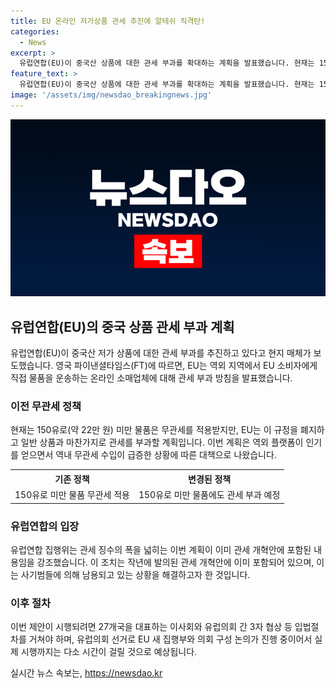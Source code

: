 ```yaml
---
title: EU 온라인 저가상품 관세 추진에 알테쉬 직격탄!
categories:
  - News
excerpt: >
  유럽연합(EU)이 중국산 상품에 대한 관세 부과를 확대하는 계획을 발표했습니다. 현재는 150유로 이하 상품은 무관세지만, 이 규정을 폐지하고 모든 상품에 일반 관세를 부과할 예정입니다. 이는 역내 무관세 수입 증가에 따른 조치로, 작년에 발의된 관세 개혁안에 이미 포함된 내용입니다. 이는 중국 업체를 표적으로 한 통상 장벽으로 해석되지만, EU 진행부와 의회 구성 논의로 시행까지는 다소 시간이 걸릴 것으로 예측됩니다.
feature_text: >
  유럽연합(EU)이 중국산 상품에 대한 관세 부과를 확대하는 계획을 발표했습니다. 현재는 150유로 이하 상품은 무관세지만, 이 규정을 폐지하고 모든 상품에 일반 관세를 부과할 예정입니다. 이는 역내 무관세 수입 증가에 따른 조치로, 작년에 발의된 관세 개혁안에 이미 포함된 내용입니다. 이는 중국 업체를 표적으로 한 통상 장벽으로 해석되지만, EU 진행부와 의회 구성 논의로 시행까지는 다소 시간이 걸릴 것으로 예측됩니다.
image: '/assets/img/newsdao_breakingnews.jpg'
---
```


<p><img src="/assets/img/newsdao_breakingnews.jpg" alt="bookingtag 속보" /></p>

<h2 data-ke-size="size26">유럽연합(EU)의 중국 상품 관세 부과 계획</h2>

<p data-ke-size="size16">유럽연합(EU)이 중국산 저가 상품에 대한 관세 부과를 추진하고 있다고 현지 매체가 보도했습니다. 영국 파이낸셜타임스(FT)에 따르면, EU는 역외 지역에서 EU 소비자에게 직접 물품을 운송하는 온라인 소매업체에 대해 관세 부과 방침을 발표했습니다.</p>

<h3>이전 무관세 정책</h3>

<p data-ke-size="size16">현재는 150유로(약 22만 원) 미만 물품은 무관세를 적용받지만, EU는 이 규정을 폐지하고 일반 상품과 마찬가지로 관세를 부과할 계획입니다. 이번 계획은 역외 플랫폼이 인기를 얻으면서 역내 무관세 수입이 급증한 상황에 따른 대책으로 나왔습니다.</p>

<table>
    <tr>
        <th style="text-align: center;">기존 정책</th>
        <th style="text-align: center;">변경된 정책</th>
    </tr>
    <tr>
        <td style="text-align: center;">150유로 미만 물품 무관세 적용</td>
        <td style="text-align: center;">150유로 미만 물품에도 관세 부과 예정</td>
    </tr>
</table>

<h3>유럽연합의 입장</h3>

<p data-ke-size="size16">유럽연합 집행위는 관세 징수의 폭을 넓히는 이번 계획이 이미 관세 개혁안에 포함된 내용임을 강조했습니다. 이 조치는 작년에 발의된 관세 개혁안에 이미 포함되어 있으며, 이는 사기범들에 의해 남용되고 있는 상황을 해결하고자 한 것입니다.</p>

<h3>이후 절차</h3>

<p data-ke-size="size16">이번 제안이 시행되려면 27개국을 대표하는 이사회와 유럽의회 간 3자 협상 등 입법절차를 거쳐야 하며, 유럽의회 선거로 EU 새 집행부와 의회 구성 논의가 진행 중이어서 실제 시행까지는 다소 시간이 걸릴 것으로 예상됩니다.</p>
실시간 뉴스 속보는, <a href="https://newsdao.kr" rel="dofollow">https://newsdao.kr</a>


